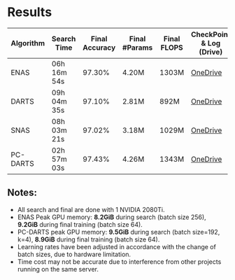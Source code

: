 # Results

| Algorithm | Search Time | Final Accuracy | Final #Params | Final FLOPS | CheckPoint & Log (Drive) |
| --------- | ----------- | -------------- | ------------- | ----------- | -----------------------  |
| ENAS      | 06h 16m 54s | 97.30%         | 4.20M         | 1303M       |[OneDrive](https://1drv.ms/u/s!AoimKNYWyNYsgeloYQwDj1iSPrYTeA?e=yuo8Vw)|
| DARTS     | 09h 04m 35s | 97.10%         | 2.81M         | 892M        |[OneDrive](https://1drv.ms/u/s!AndYiSSFXw7ijgRd8SeYnjzinRZl?e=lJh2ts)  |
| SNAS      | 08h 03m 21s | 97.02%         | 3.18M         | 1029M       |[OneDrive](https://1drv.ms/u/s!AndYiSSFXw7ijhC2jwC4B7dSwyDC?e=QWpthl)  |
| PC-DARTS  | 02h 57m 03s | 97.43%         | 4.26M         | 1343M       |[OneDrive](https://1drv.ms/u/s!AoimKNYWyNYsgelsu8tfQwZ748CGeA?e=4hs8ai)|


## Notes:

* All search and final are done with 1 NVIDIA 2080Ti.
* ENAS Peak GPU memory: **8.2GiB** during search (batch size 256), **9.2GiB** during final training (batch size 64).
* PC-DARTS peak GPU memory: **9.5GiB** during search (batch size=192, k=4), **8.9GiB** during final training (batch size 64).
* Learning rates have been adjusted in accordance with the change of batch sizes, due to hardware limitation.
* Time cost may not be accurate due to interference from other projects running on the same server.
